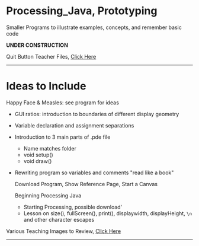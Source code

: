 # Processing_Java, Prototyping
Smaller Programs to illustrate examples, concepts, and remember basic code

**UNDER CONSTRUCTION**

Quit Button Teacher Files, <a href="https://drive.google.com/drive/folders/1V_HPscgLpOFraL7TtETbbtGwdvU70Nbt">Click Here</a>

---

# Ideas to Include
Happy Face & Measles: see program for ideas
- GUI ratios: introduction to boundaries of different display geometry
- Variable declaration and assignment separations
- Introduction to 3 main parts of .pde file
  - Name matches folder
  - void setup()
  - void draw()
- Rewriting program so variables and comments "read like a book"

  Download Program, Show Reference Page, Start a Canvas

  Beginning Processing Java
  - Starting Processing, possible download'
  - Lesson on size(), fullScreen(), print(), displaywidth, displayHeight, ```\n``` and other character escapes

Various Teaching Images to Review, <a href="https://drive.google.com/drive/folders/1jF7fhTiNUM02L22YSlYBXjI7l5XIvw9h">Click Here</a>

---
